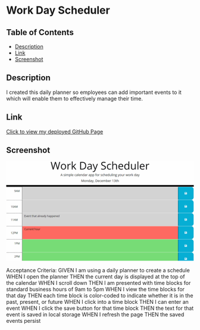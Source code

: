 # Work Day Scheduler

## Table of Contents
- [Description](#description)
- [Link](#link)
- [Screenshot](#screenshot)

## Description
I created this daily planner so employees can add important events to it which will enable them to effectively manage their time.

## Link
[Click to view my deployed GitHub Page](https://maggiemcc.github.io/work-day-scheduler/)

## Screenshot
![](./assets/05-third-party-apis-homework-demo.gif)


Acceptance Criteria:
GIVEN I am using a daily planner to create a schedule
WHEN I open the planner
THEN the current day is displayed at the top of the calendar
WHEN I scroll down
THEN I am presented with time blocks for standard business hours of 9am to 5pm
WHEN I view the time blocks for that day
THEN each time block is color-coded to indicate whether it is in the past, present, or future
WHEN I click into a time block
THEN I can enter an event
WHEN I click the save button for that time block
THEN the text for that event is saved in local storage
WHEN I refresh the page
THEN the saved events persist